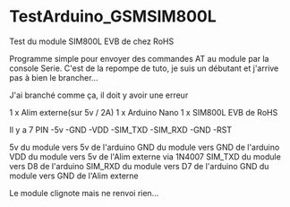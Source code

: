 # TestArduino_GSMSIM800L

Test du module SIM800L EVB de chez RoHS

Programme simple pour envoyer des commandes AT au module par la console Serie.
C'est de la repompe de tuto, je suis un débutant et j'arrive pas à bien le brancher...

J'ai branché comme ça, il doit y avoir une erreur

1 x Alim externe(sur 5v / 2A)
1 x Arduino Nano
1 x SIM800L EVB de RoHS

Il y a 7 PIN
-5v
-GND
-VDD
-SIM_TXD
-SIM_RXD
-GND
-RST
 
5v du module vers 5v de l'arduino
GND du module vers GND de l'arduino
VDD du module vers 5v de l'Alim externe via 1N4007
SIM_TXD du module vers D8 de l'arduino
SIM_RXD du module vers D7 de l'arduino
GND du module vers GND de l'Alim externe

Le module clignote mais ne renvoi rien...
